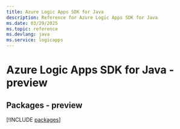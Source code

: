 ```yaml
---
title: Azure Logic Apps SDK for Java
description: Reference for Azure Logic Apps SDK for Java
ms.date: 03/29/2025
ms.topic: reference
ms.devlang: java
ms.service: logicapps
---
```

# Azure Logic Apps SDK for Java - preview
## Packages - preview
[!INCLUDE [packages](logic-apps-index.md)]